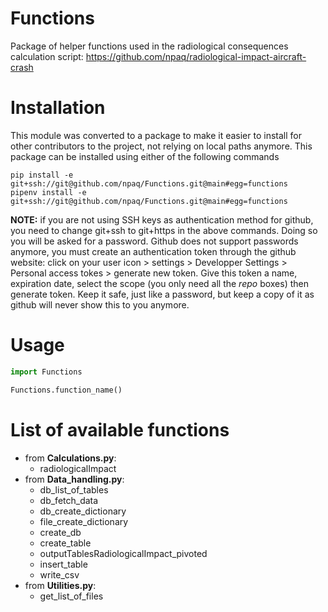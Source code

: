 # Functions

Package of helper functions used in the radiological consequences calculation script: https://github.com/npaq/radiological-impact-aircraft-crash

# Installation

This module was converted to a package to make it easier to install for other contributors to the project, not relying on local paths anymore.
This package can be installed using either of the following commands

    pip install -e git+ssh://git@github.com/npaq/Functions.git@main#egg=functions 
    pipenv install -e git+ssh://git@github.com/npaq/Functions.git@main#egg=functions

__NOTE:__ if you are not using SSH keys as authentication method for github, you need to change git+ssh to git+https in the above commands. Doing so you will be asked for a password. Github does not support passwords anymore, you must create an authentication token through the github website: click on your user icon > settings > Developper Settings > Personal access tokes > generate new token. Give this token a name, expiration date, select the scope (you only need all the _repo_ boxes) then generate token. Keep it safe, just like a password, but keep a copy of it as github will never show this to you anymore.

# Usage

```python
import Functions

Functions.function_name()
```

# List of available functions

- from __Calculations.py__:
    - radiologicalImpact
- from __Data_handling.py__:
    - db_list_of_tables
    - db_fetch_data
    - db_create_dictionary
    - file_create_dictionary
    - create_db
    - create_table
    - outputTablesRadiologicalImpact_pivoted
    - insert_table
    - write_csv
- from __Utilities.py__:
    - get_list_of_files

